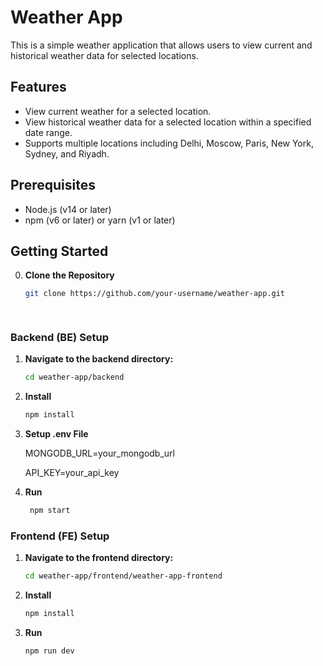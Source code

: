 # Weather App

This is a simple weather application that allows users to view current and historical weather data for selected locations.

## Features

- View current weather for a selected location.
- View historical weather data for a selected location within a specified date range.
- Supports multiple locations including Delhi, Moscow, Paris, New York, Sydney, and Riyadh.

## Prerequisites

- Node.js (v14 or later)
- npm (v6 or later) or yarn (v1 or later)

## Getting Started

0. **Clone the Repository**

   ```bash
   git clone https://github.com/your-username/weather-app.git

  
### Backend (BE) Setup

1. **Navigate to the backend directory:**

   ```bash
   cd weather-app/backend

2. **Install**

   ```bash
   npm install

3. **Setup .env File**

    MONGODB_URL=your_mongodb_url
   
    API_KEY=your_api_key

5. **Run**

   ```bash
    npm start

### Frontend (FE) Setup

1. **Navigate to the frontend directory:**

   ```bash
   cd weather-app/frontend/weather-app-frontend

2. **Install**

    ```bash
    npm install

3. **Run**

    ```bash
    npm run dev
